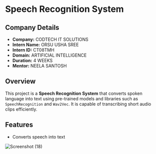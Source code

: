 
# Speech Recognition System

## Company Details
- **Company:** CODTECH IT SOLUTIONS  
- **Intern Name:** ORSU USHA SREE  
- **Intern ID:** CT08TMH  
- **Domain:** ARTIFICIAL INTELLIGENCE  
- **Duration:** 4 WEEKS  
- **Mentor:** NEELA SANTOSH  

## Overview
This project is a **Speech Recognition System** that converts spoken language into text using pre-trained models and libraries such as `SpeechRecognition` and `Wav2Vec`. It is capable of transcribing short audio clips efficiently.

## Features
- Converts speech into text

![Screenshot (18)](https://github.com/user-attachments/assets/a73d07ae-bea4-40ca-b783-d72daabf1af0)



